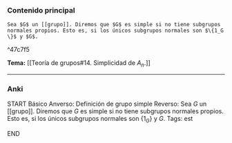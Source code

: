 ### Contenido principal

```ad-Formal
Sea $G$ un [[grupo]]. Diremos que $G$ es simple si no tiene subgrupos normales propios. Esto es, si los únicos subgrupos normales son $\{1_G \}$ y $G$.
```

^47c7f5

**Tema:** [[Teoría de grupos#14. Simplicidad de $A_n$.]]

---
### Anki

START
Básico
Anverso: Definición de grupo simple
Reverso: Sea $G$ un [[grupo]]. Diremos que $G$ es simple si no tiene subgrupos normales propios. Esto es, si los únicos subgrupos normales son $\{1_G \}$ y $G$.
Tags: est
<!--ID: 1730228001546-->
END
